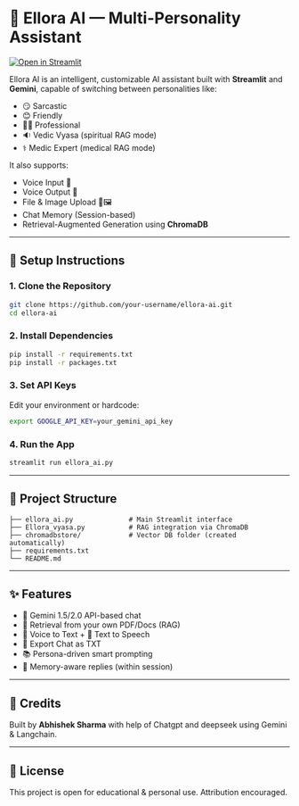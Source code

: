 # 🧠 Ellora AI — Multi-Personality Assistant

[![Open in Streamlit](https://static.streamlit.io/badges/streamlit_badge_black_white.svg)](https://elloraai.streamlit.app/)


Ellora AI is an intelligent, customizable AI assistant built with **Streamlit** and **Gemini**, capable of switching between personalities like:
- 😏 Sarcastic
- 😊 Friendly
- 🧑‍💼 Professional
- 🔉 Vedic Vyasa (spiritual RAG mode)
- ⚕️ Medic Expert (medical RAG mode)

It also supports:
- Voice Input 🎤
- Voice Output 🔡️
- File & Image Upload 📄🖼️
- Chat Memory (Session-based)
- Retrieval-Augmented Generation using **ChromaDB**

---

## 🔧 Setup Instructions

### 1. Clone the Repository
```bash
git clone https://github.com/your-username/ellora-ai.git
cd ellora-ai
```

### 2. Install Dependencies
```bash
pip install -r requirements.txt
pip install -r packages.txt
```

### 3. Set API Keys
Edit your environment or hardcode:
```bash
export GOOGLE_API_KEY=your_gemini_api_key
```

### 4. Run the App
```bash
streamlit run ellora_ai.py
```

---

## 📂 Project Structure
```
├── ellora_ai.py              # Main Streamlit interface
├── Ellora_vyasa.py           # RAG integration via ChromaDB
├── chromadbstore/            # Vector DB folder (created automatically)
├── requirements.txt
└── README.md
```

---

## ✨ Features

* 🤖 Gemini 1.5/2.0 API-based chat
* 🧠 Retrieval from your own PDF/Docs (RAG)
* 🎤 Voice to Text + 🔡️ Text to Speech
* 📄 Export Chat as TXT
* 📚 Persona-driven smart prompting
* 💾 Memory-aware replies (within session)

---

## 🙏 Credits

Built by **Abhishek Sharma** with help of Chatgpt and deepseek using Gemini & Langchain.

---

## 📜 License

This project is open for educational & personal use. Attribution encouraged.
